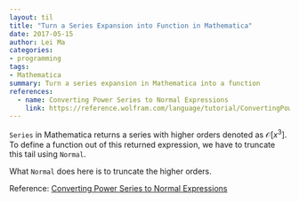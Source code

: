 ```yaml
---
layout: til
title: "Turn a Series Expansion into Function in Mathematica"
date: 2017-05-15
author: Lei Ma
categories:
- programming
tags:
- Mathematica
summary: Turn a series expansion in Mathematica into a function
references:
  - name: Converting Power Series to Normal Expressions
    link: https://reference.wolfram.com/language/tutorial/ConvertingPowerSeriesToNormalExpressions.html
---
```


`Series` in Mathematica returns a series with higher orders denoted as $\mathscr O[x^3]$. To define a function out of this returned expression, we have to truncate this tail using `Normal`.

What `Normal` does here is to truncate the higher orders.

Reference: [Converting Power Series to Normal Expressions](https://reference.wolfram.com/language/tutorial/ConvertingPowerSeriesToNormalExpressions.html)
